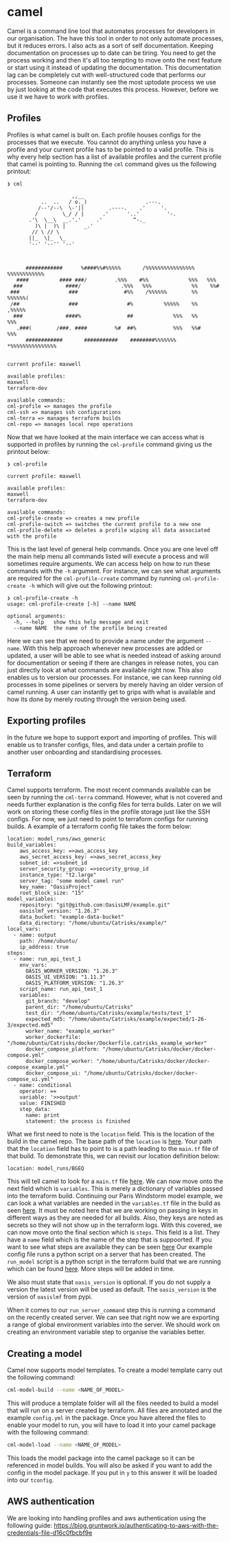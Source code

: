 # camel
Camel is a command line tool that automates processes for developers in our organisation. The have this tool in order 
to not only automate processes, but it reduces errors. I also acts as a sort of self documentation. Keeping 
documentation on processes up to date can be tiring. You need to get the process working and then it's all too 
tempting to move onto the next feature or start using it instead of updating the documentation. This documentation 
lag can be completely cut with well-structured code that performs our processes. Someone can instantly see the most 
uptodate process we use by just looking at the code that executes this process. However, before we use it we have 
to work with profiles. 

## Profiles 
Profiles is what camel is built on. Each profile houses configs for the processes that we execute. You cannot 
do anything unless you have a profile and your current profile has to be pointed to a valid profile. This is why every 
help section has a list of available profiles and the current profile that camel is pointing to. Running the 
```cml``` command gives us the following printout:

```commandline
❯ cml

                     ,,__
           ..  ..   / o._)                   .---.
          /--'/--\  \-'||        .----.    .'     '.
         /        \_/ / |      .'      '..'         '-.
       .'\  \__\  __.'.'     .'          “-._
         )\ |  )\ |      _.'
        // \ // \
       ||_  \|_  \_
       '--' '--'' '--' 


                                                                                
      ############      %####%%#%%%%%       /%%%%%%%%%%%%%%%%      %%%%%%%%%%%% 
   ####          #### ###/         .%%%    #%%             %%%   %%%            
  ###              ####/             .%%%   %%%             %%    %%#           
 ###                ###               #%%    /%%%%%%        %%     %%%%%%(      
 /##                ###                #%          %%%%%    %%          ,%%%%%  
  ###              ####%               ##             %%%   %%              %%% 
   .###(        /###. ####         %#  ##%            %%%   %%#             %%% 
      ############       ###########    ########%%%%%%%      *%%%%%%%%%%%%%%%  


current profile: maxwell

available profiles:
maxwell
terraform-dev

available commands:
cml-profile => manages the profile
cml-ssh => manages ssh configurations
cml-terra => manages terraform builds
cml-repo => manages local repo operations

```
Now that we have looked at the main interface we can access what is supported in profiles by running the 
```cml-profile``` command giving us the printout below:
```commandline
❯ cml-profile

current profile: maxwell

available profiles:
maxwell
terraform-dev

available commands:
cml-profile-create => creates a new profile
cml-profile-switch => switches the current profile to a new one
cml-profile-delete => deletes a profile wiping all data associated with the profile
```
This is the last level of general help commands. Once you are one level off the main help menu all commands listed 
will execute a process and will sometimes require arguments. We can access help on how to run these commands with the 
```-h``` argument. For instance, we can see what arguments are required for the ```cml-profile-create``` command 
by running ```cml-profile-create -h``` which will give out the following printout:
```commandline
❯ cml-profile-create -h
usage: cml-profile-create [-h] --name NAME

optional arguments:
  -h, --help   show this help message and exit
  --name NAME  the name of the profile being created
```
Here we can see that we need to provide a name under the argument ```--name```. With this help approach whenever 
new processes are added or updated, a user will be able to see what is needed instead of asking around for documentation
or seeing if there are changes in release notes, you can just directly look at what commands are available right now. 
This also enables us to version our processes. For instance, we can keep running old processes in some pipelines or 
servers by merely having an older version of camel running. A user can instantly get to grips with what is available
and how its done by merely routing through the version being used.

## Exporting profiles 
In the future we hope to support export and importing of profiles. This will enable us to transfer configs, files, and 
data under a certain profile to another user onboarding and standardising processes. 

## Terraform 
Camel supports terraform. The most recent commands available can be seen by running the ```cml-terra``` command.
However, what is not covered and needs further explanation is the config files for terra builds. Later on we will 
work on storing these config files in the profile storage just like the SSH configs. For now, we just need to point to 
terraform configs for running builds. A example of a terraform config file takes the form below:

```commandline
location: model_runs/aws_generic
build_variables:
    aws_access_key: =>aws_access_key
    aws_secret_access_key: =>aws_secret_access_key
    subnet_id: =>subnet_id
    server_security_group: =>security_group_id
    instance_type: "t2.large"
    server_tag: "some model camel run"
    key_name: "OasisProject"
    root_block_size: "15"
model_variables:
    repository: "git@github.com:OasisLMF/example.git"
    oasislmf_version: "1.26.3"
    data_bucket: "example-data-bucket"
    data_directory: "/home/ubuntu/Catrisks/example/"
local_vars:
  - name: output
    path: /home/ubuntu/
    ip_address: true
steps:
  - name: run_api_test_1
    env_vars:
      OASIS_WORKER_VERSION: "1.26.3"
      OASIS_UI_VERSION: "1.11.3"
      OASIS_PLATFORM_VERSION: "1.26.3"
    script_name: run_api_test_1
    variables:
      git_branch: "develop"
      parent_dir: "/home/ubuntu/Catrisks"
      test_dir: "/home/ubuntu/Catrisks/example/tests/test_1"
      expected_md5: "/home/ubuntu/Catrisks/example/expected/1-26-3/expected.md5"
      worker_name: "example_worker"
      worker_dockerfile: "/home/ubuntu/Catrisks/docker/Dockerfile.catrisks_example_worker"
      docker_compose_platform: "/home/ubuntu/Catrisks/docker/docker-compose.yml"
      docker_compose_worker: "/home/ubuntu/Catrisks/docker/docker-compose_example.yml"
      docker_compose_ui: "/home/ubuntu/Catrisks/docker/docker-compose_ui.yml"
  - name: conditional
    operator: ==
    variable: '>>output'
    value: FINISHED
    step_data:
      name: print
      statement: the process is finished

```
What we first need to note is the ```location``` field. This is the location of the build in the camel repo. The 
base path of the ```location``` is [here](https://github.com/OasisLMF/camel/tree/main/camel/terra/terra_builds). Your
path that the ```location``` field has to point to is a path leading to the ```main.tf``` file of that build. 
To demonstrate this, we can revisit our location definition below:
```commandline
location: model_runs/BGEQ
```
This will tell camel to look for a ```main.tf``` file 
[here](https://github.com/OasisLMF/camel/tree/main/camel/terra/terra_builds/model_runs/pariswindstorm). We can now 
move onto the next field which is ```variables```. This is merely a dictionary of variables passed into the terraform 
build. Continuing our Paris Windstorm model example, we can look a what variables are needed in the 
```variables.tf``` file in the build as seen 
[here](https://github.com/OasisLMF/camel/blob/main/camel/terra/terra_builds/model_runs/pariswindstorm/variables.tf). 
It must be noted here that we are working on passing in keys in different ways as they are needed for all builds. Also, 
they keys are noted as secrets so they will not show up in the terraform logs. With this covered, we can now move onto 
the final section which is ```steps```. This field is a list. They have a ```name``` field which is the name of the 
step that is suppoorted. If you want to see what steps are available they can be seen 
[here](https://github.com/OasisLMF/camel/blob/3136fcfddd4e33eb44124706080aedcc35a344b8/camel/terra/steps/__init__.py#L59)
Our example config file runs a python script on a server that has been created. The ```run_model``` script is a 
python script in the terraform build that we are running which can be found 
[here](https://github.com/OasisLMF/camel/blob/main/camel/terra/terra_builds/model_runs/pariswindstorm/run_model.py).
More steps will be added in time. 

We also must state that ```oasis_version``` is optional. If you do not supply a version the latest version will be used
as default. The ```oasis_version``` is the version of ```oasislmf``` from pypi.

When it comes to our ```run_server_command``` step this is running a command on the recently created server. We
can see that right now we are exporting a range of global environment variables into the server. We should work on
creating an environment variable step to organise the variables better.

## Creating a model 
Camel now supports model templates. To create a model template carry out the following command: 
```bash
cml-model-build --name <NAME_OF_MODEL>
```
This will produce a template folder will all the files needed to build a model that will run on a server created by 
terraform. All files are annotated and the example ```config.yml``` in the package. Once you have altered the files 
to enable your model to run, you will have to load it into your camel package with the following command:
```bash
cml-model-load --name <NAME_OF_MODEL>
```
This loads the model package into the camel package so it can be referenced in model builds. You will also be asked if 
you want to add the config in the model package. If you put in ```y``` to this answer it will be loaded into our 
```tconfig```. 

## AWS authentication 
We are looking into handling profiles and aws authentication using the following guide:
https://blog.gruntwork.io/authenticating-to-aws-with-the-credentials-file-d16c0fbcbf9e


